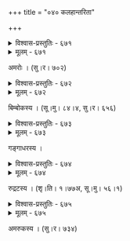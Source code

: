 +++
title = "०४० कलहान्तरिता"

+++



<details><summary>विश्वास-प्रस्तुतिः - ६७१</summary>

कर्णे यन् न कृतं सखीजनवचो यन् नादृता बन्धुवाक्  
यत्पादे निपतन्न् अपि प्रियतमः कर्णोत्पलेनाहृतः ।  
तेनेन्दुर् दहनायते मलयजालेपः स्फुलिङ्गायते  
रात्रिः कल्पशतायते विसलताहारो’पि भारायते ॥६७१॥
</details>

<details><summary>मूलम् - ६७१</summary>

कर्णे यन् न कृतं सखीजनवचो यन् नादृता बन्धुवाक्  
यत्पादे निपतन्न् अपि प्रियतमः कर्णोत्पलेनाहृतः ।  
तेनेन्दुर् दहनायते मलयजालेपः स्फुलिङ्गायते  
रात्रिः कल्पशतायते विसलताहारो’पि भारायते ॥६७१॥
</details>


अमरोः । (सु।र। ७०२)  



<details><summary>विश्वास-प्रस्तुतिः - ६७२</summary>

मया तावद्गोत्रस्खलितहतकोपान्तरितया  
न रुद्धो निर्गच्छन्न् अयम् इति विलक्षः प्रियतमः ।  
अयं त्वाकूतज्ञः परिणतिपरामर्शकुशलः  
सखी लीको’प्य् आसील् लिखित इव चित्रेण किम् इदम् ॥६७२॥
</details>

<details><summary>मूलम् - ६७२</summary>

मया तावद्गोत्रस्खलितहतकोपान्तरितया  
न रुद्धो निर्गच्छन्न् अयम् इति विलक्षः प्रियतमः ।  
अयं त्वाकूतज्ञः परिणतिपरामर्शकुशलः  
सखी लीको’प्य् आसील् लिखित इव चित्रेण किम् इदम् ॥६७२॥
</details>


बिम्बोकस्य । (सू।मु। ८४।४, सु।र। ६५६)  



<details><summary>विश्वास-प्रस्तुतिः - ६७३</summary>

पदोपान्ते कान्ते लुठति तम् अनादृत्य भवनाद्  
द्रुतं निष्क्रामन्त्या किम् अपि न मयालोचितम् अभूत् ।  
अये श्रोणीभार स्तनभर युवां निर्भरगुरू  
भवभ्याम् अन्यत्र विलम्बो न विहितः ॥६७३॥
</details>

<details><summary>मूलम् - ६७३</summary>

पदोपान्ते कान्ते लुठति तम् अनादृत्य भवनाद्  
द्रुतं निष्क्रामन्त्या किम् अपि न मयालोचितम् अभूत् ।  
अये श्रोणीभार स्तनभर युवां निर्भरगुरू  
भवभ्याम् अन्यत्र विलम्बो न विहितः ॥६७३॥
</details>


गङ्गाधरस्य ।  



<details><summary>विश्वास-प्रस्तुतिः - ६७४</summary>

यत्पादप्रणतः प्रियः परुषया वाचा स निर्वारितो  
यत्सख्या न कृतं वचो जडतया यन्मन्युर् एको धृतः ।  
पापस्यास्य फलं तद् एतद् अधुना यच् चन्दनेन्दुद्युति  
प्रालेयाम्बुसमीरपङ्कजविसैर् गात्रं मुहुर् दह्यते ॥६७४॥
</details>

<details><summary>मूलम् - ६७४</summary>

यत्पादप्रणतः प्रियः परुषया वाचा स निर्वारितो  
यत्सख्या न कृतं वचो जडतया यन्मन्युर् एको धृतः ।  
पापस्यास्य फलं तद् एतद् अधुना यच् चन्दनेन्दुद्युति  
प्रालेयाम्बुसमीरपङ्कजविसैर् गात्रं मुहुर् दह्यते ॥६७४॥
</details>


रुद्रटस्य । (शृ।ति। १।७७अ, सू।मु। ५६।१)  



<details><summary>विश्वास-प्रस्तुतिः - ६७५</summary>

दहति विरहेष्व् अङ्गान् ईर्ष्यां करोति समागमे  
हरति हृदयं दृष्टः स्पृष्टः करोत्य् अवशां तनुम् ।  
क्षणम् अपि सुखं यस्मिन् प्राप्ते गते च न लभ्यते  
किम् अपरम् अतश् चित्रं यन् मे तथापि स वल्लभः ॥६७५॥
</details>

<details><summary>मूलम् - ६७५</summary>

दहति विरहेष्व् अङ्गान् ईर्ष्यां करोति समागमे  
हरति हृदयं दृष्टः स्पृष्टः करोत्य् अवशां तनुम् ।  
क्षणम् अपि सुखं यस्मिन् प्राप्ते गते च न लभ्यते  
किम् अपरम् अतश् चित्रं यन् मे तथापि स वल्लभः ॥६७५॥
</details>


अमरुकस्य । (सु।र। ७३४)  

